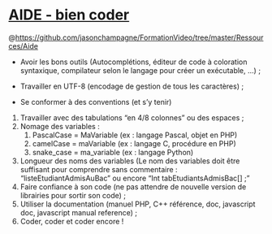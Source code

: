 # [AIDE - bien coder](https://www.youtube.com/watch?v=bcY5gF5byrg)
@https://github.com/jasonchampagne/FormationVideo/tree/master/Ressources/Aide

+ Avoir les bons outils (Autocomplétions, éditeur de code à coloration syntaxique, compilateur selon le langage pour créer un exécutable, …) ;

+ Travailler en UTF-8 (encodage de gestion de tous les caractères) ;

+ Se conformer à des conventions (et s’y tenir) 

1. Travailler avec des tabulations “en 4/8 colonnes” ou des espaces ;
1. Nomage des variables :
    1. PascalCase = MaVariable (ex : langage Pascal, objet en PHP)
    1. camelCase = maVariable (ex : langage C, procédure en PHP)
    1. snake_case = ma_variable (ex : langage Python)
1. Longueur des noms des variables (Le nom des variables doit être suffisant pour comprendre sans commentaire : “listeEtudiantAdmisAuBac” ou encore “Int tabEtudiantsAdmisBac[] ;”
1. Faire confiance à son code (ne pas attendre de nouvelle version de librairies pour sortir son code) ;
1. Utiliser la documentation (manuel PHP, C++ référence, <language> doc, javascript doc, javascript manual reference) ;
1. Coder, coder et coder encore !